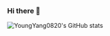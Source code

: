 ### Hi there 👋

![YoungYang0820's GitHub stats](https://github-readme-stats.vercel.app/api?username=YoungYang0820&show_icons=true&theme=cobalt&count_private=true)

<!--
Here are some ideas to get you started:

- 🔭 I’m currently working on databases
- 🌱 I’m currently learning cooking
- 💬 Ask me about distributed systems and databases

-->
